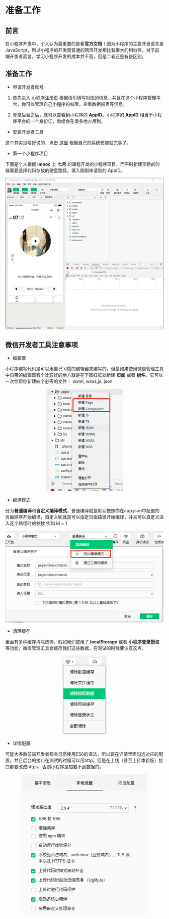# 准备工作

## 前言
在小程序开发中，个人认为最重要的是看**官方文档**！因为小程序的主要开发语言是 JavaScript，所以小程序的开发同普通的网页开发相比有很大的相似性。对于前端开发者而言，学习小程序开发的成本并不高，但是二者还是有些区别。

## 准备工作
* 申请开发者账号   

1. 首先进入 [小程序注册页](https://mp.weixin.qq.com/wxopen/waregister?action=step1)  根据指引填写对应的信息，并且在这个小程序管理平台，你可以管理自己小程序的权限，查看数据报表等信息。

2. 登录后台之后，就可以查看到小程序的 **AppID**。小程序的 **AppID** 相当于小程序平台的一个身份证，后续会在很多地方用到。


* 安装开发者工具   

这个其实没啥好说的，点击 [这里](https://developers.weixin.qq.com/miniprogram/dev/devtools/download.html) 根据自己的系统安装就完事了。

* 第一个小程序项目   

下面是个人根据 **imooc** 上 **七月** 的课程开发的小程序项目，而平时新建项目的时候需要选择代码存放的硬盘路径，填入刚刚申请到的 AppID。

<div align="center"><img src="../.vuepress/public/images-applets/applets_1.png"></div>

## 微信开发者工具注意事项

* 编辑器   

小程序编写代码是可以用自己习惯的编辑器来编写的，但是如果使用微信管理工具中自带的编辑器有个比较好的地方就是在下图红框处新建 **页面** 或者 **组件**。它可以一次性帮你新建四个必需的文件： wxml, wxss,js, json

<div align="center"><img src="../.vuepress/public/images-applets/applets_2.png"></div>

* 编译模式   

分为**普通编译**和**自定义编译模式**，普通编译就是默认按照你在app.json中配置的页面顺序开始编译，自定义呢就是可以指定页面路径开始编译，并且可以自定义进入这个路径时的参数 例如 id = 1

<div align="center"><img src="../.vuepress/public/images-applets/applets_3.png"></div>

* 清理缓存   

里面有多种缓存清除选择，假如我们使用了 **localStorage** 或者 **小程序登录授权**等功能，微信管理工具会缓存我们这些数据，在测试的时候要注意这点。

<div align="center"><img src="../.vuepress/public/images-applets/applets_4.png"></div>

* 详情配置   

可能大多数前端开发者都会习惯使用ES6的语法，所以要在详情里面勾选对应的配置。并且后台的接口在测试的时候可以用http，但是在上线（甚至上传体验版）接口都要改成https，否则小程序是加载不到数据的。

<div align="center"><img src="../.vuepress/public/images-applets/applets_5.png"></div>





